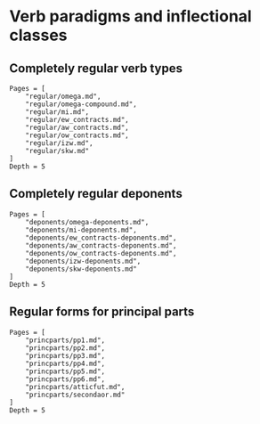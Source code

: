 # Verb paradigms and inflectional classes


## Completely regular verb types

```@contents
Pages = [
    "regular/omega.md",
    "regular/omega-compound.md",
    "regular/mi.md",
    "regular/ew_contracts.md",
    "regular/aw_contracts.md",
    "regular/ow_contracts.md",
    "regular/izw.md",
    "regular/skw.md"
]
Depth = 5
```




## Completely regular deponents

```@contents
Pages = [
    "deponents/omega-deponents.md",
    "deponents/mi-deponents.md",
    "deponents/ew_contracts-deponents.md",
    "deponents/aw_contracts-deponents.md",
    "deponents/ow_contracts-deponents.md",
    "deponents/izw-deponents.md",
    "deponents/skw-deponents.md"
]
Depth = 5
```


## Regular forms for principal parts

```@contents
Pages = [
    "princparts/pp1.md",
    "princparts/pp2.md",
    "princparts/pp3.md",
    "princparts/pp4.md",
    "princparts/pp5.md",
    "princparts/pp6.md",
    "princparts/atticfut.md",
    "princparts/secondaor.md"    
]
Depth = 5
```
